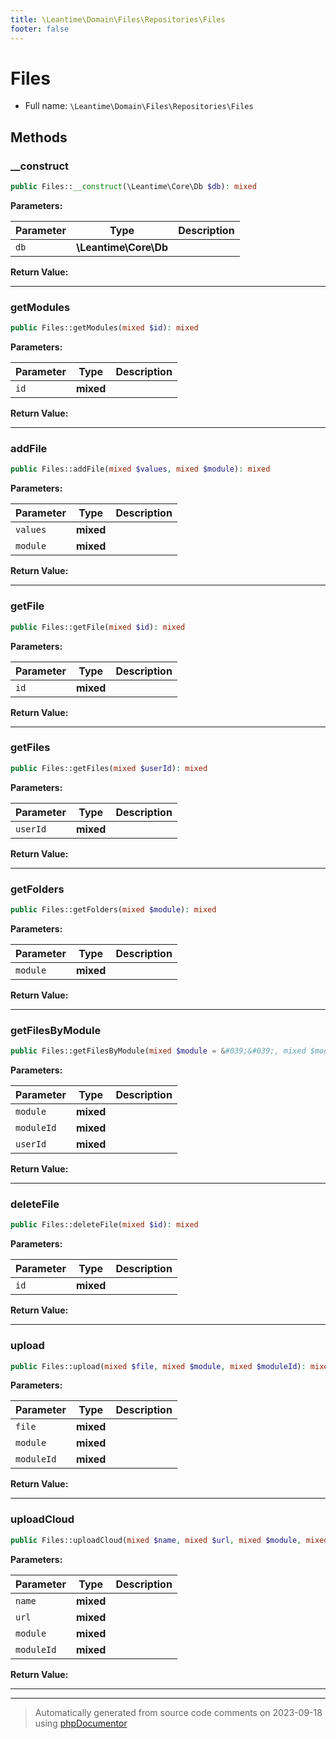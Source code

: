 ```yaml
---
title: \Leantime\Domain\Files\Repositories\Files
footer: false
---
```


# Files





* Full name: `\Leantime\Domain\Files\Repositories\Files`



## Methods

### __construct



```php
public Files::__construct(\Leantime\Core\Db $db): mixed
```








**Parameters:**

| Parameter | Type | Description |
|-----------|------|-------------|
| `db` | **\Leantime\Core\Db** |  |


**Return Value:**





---
### getModules



```php
public Files::getModules(mixed $id): mixed
```








**Parameters:**

| Parameter | Type | Description |
|-----------|------|-------------|
| `id` | **mixed** |  |


**Return Value:**





---
### addFile



```php
public Files::addFile(mixed $values, mixed $module): mixed
```








**Parameters:**

| Parameter | Type | Description |
|-----------|------|-------------|
| `values` | **mixed** |  |
| `module` | **mixed** |  |


**Return Value:**





---
### getFile



```php
public Files::getFile(mixed $id): mixed
```








**Parameters:**

| Parameter | Type | Description |
|-----------|------|-------------|
| `id` | **mixed** |  |


**Return Value:**





---
### getFiles



```php
public Files::getFiles(mixed $userId): mixed
```








**Parameters:**

| Parameter | Type | Description |
|-----------|------|-------------|
| `userId` | **mixed** |  |


**Return Value:**





---
### getFolders



```php
public Files::getFolders(mixed $module): mixed
```








**Parameters:**

| Parameter | Type | Description |
|-----------|------|-------------|
| `module` | **mixed** |  |


**Return Value:**





---
### getFilesByModule



```php
public Files::getFilesByModule(mixed $module = &#039;&#039;, mixed $moduleId = null, mixed $userId): mixed
```








**Parameters:**

| Parameter | Type | Description |
|-----------|------|-------------|
| `module` | **mixed** |  |
| `moduleId` | **mixed** |  |
| `userId` | **mixed** |  |


**Return Value:**





---
### deleteFile



```php
public Files::deleteFile(mixed $id): mixed
```








**Parameters:**

| Parameter | Type | Description |
|-----------|------|-------------|
| `id` | **mixed** |  |


**Return Value:**





---
### upload



```php
public Files::upload(mixed $file, mixed $module, mixed $moduleId): mixed
```








**Parameters:**

| Parameter | Type | Description |
|-----------|------|-------------|
| `file` | **mixed** |  |
| `module` | **mixed** |  |
| `moduleId` | **mixed** |  |


**Return Value:**





---
### uploadCloud



```php
public Files::uploadCloud(mixed $name, mixed $url, mixed $module, mixed $moduleId): mixed
```








**Parameters:**

| Parameter | Type | Description |
|-----------|------|-------------|
| `name` | **mixed** |  |
| `url` | **mixed** |  |
| `module` | **mixed** |  |
| `moduleId` | **mixed** |  |


**Return Value:**





---


---
> Automatically generated from source code comments on 2023-09-18 using [phpDocumentor](http://www.phpdoc.org/)
